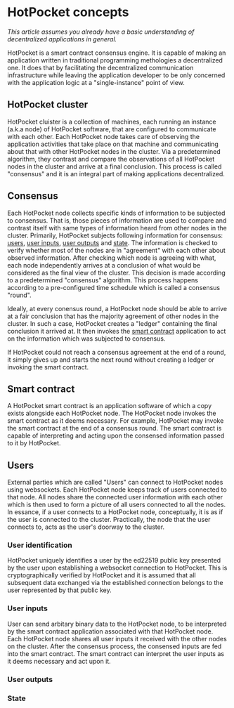 # HotPocket concepts

_This article assumes you already have a basic understanding of decentralized applications in general._

HotPocket is a smart contract consensus engine. It is capable of making an application written in traditional programming methologies a decentralized one. It does that by facilitating the decentralized communication infrastructure while leaving the application developer to be only concerned with the application logic at a "single-instance" point of view.

## HotPocket cluster

HotPocket cluister is a collection of machines, each running an instance (a.k.a node) of HotPocket software, that are configured to communicate with each other. Each HotPocket node takes care of observing the application activities that take place on that machine and communicating about that with other HotPocket nodes in the cluster. Via a predetermined algorithm, they contrast and compare the observations of all HotPocket nodes in the cluster and arrive at a final conclusion. This process is called "consensus" and it is an integral part of making applications decentralized.

## Consensus

Each HotPocket node collects specific kinds of information to be subjected to consensus. That is, those pieces of information are used to compare and contrast itself with same types of information heard from other nodes in the cluster. Primarily, HotPocket subjects following information for consensus: [users](#users), [user inputs](#user-inputs), [user outputs](#user-outputs) and [state](#state). The information is checked to verify whether most of the nodes are in "agreement" with each other about observed information. After checking which node is agreeing with what, each node independently arrives at a conclusion of what would be considered as the final view of the cluster. This decision is made according to a predetermined "consensus" algorithm. This process happens according to a pre-configured time schedule which is called a consensus "round".

Ideally, at every conensus round, a HotPocket node should be able to arrive at a fair conclusion that has the majority agreement of other nodes in the cluster. In such a case, HotPocket creates a "ledger" containing the final conclusion it arrived at. It then invokes the [smart contract](#smart-contract) application to act on the information which was subjected to consensus.

If HotPocket could not reach a consensus agreement at the end of a round, it simply gives up and starts the next round without creating a ledger or invoking the smart contract.

## Smart contract

A HotPocket smart contract is an application software of which a copy exists alongside each HotPocket node. The HotPocket node invokes the smart contract as it deems necessary. For example, HotPocket may invoke the smart contract at the end of a consensus round. The smart contract is capable of interpreting and acting upon the consensed information passed to it by HotPocket.

## Users

External parties which are called "Users" can connect to HotPocket nodes using websockets. Each HotPocket node keeps track of users connected to that node. All nodes share the connected user information with each other which is then used to form a picture of all users connected to all the nodes. In essance, if a user connects to a HotPocket node, conceptually, it is as if the user is connected to the cluster. Practically, the node that the user connects to, acts as the user's doorway to the cluster.

### User identification

HotPocket uniquely identifies a user by the ed22519 public key presented by the user upon establishing a websocket connection to HotPocket. This is cryptographically verified by HotPocket and it is assumed that all subsequent data exchanged via the established connection belongs to the user represented by that public key.

### User inputs

User can send arbitary binary data to the HotPocket node, to be interpreted by the smart contract application associated with that HotPocket node. Each HotPocket node shares all user inputs it received with the other nodes on the cluster. After the consensus process, the consensed inputs are fed into the smart contract. The smart contract can interpret the user inputs as it deems necessary and act upon it.

### User outputs

### State